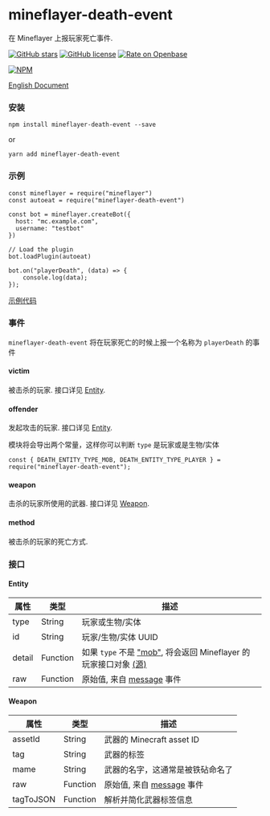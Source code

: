 # mineflayer-death-event

在 Mineflayer 上报玩家死亡事件.

[![GitHub stars](https://img.shields.io/github/stars/tuanzisama/mineflayer-death-event)](https://github.com/tuanzisama/mineflayer-death-event/stargazers)
[![GitHub license](https://img.shields.io/github/license/tuanzisama/mineflayer-death-event)](https://github.com/tuanzisama/mineflayer-death-event/blob/master/LICENSE)
[![Rate on Openbase](https://badges.openbase.io/js/rating/mineflayer-death-event.svg)](https://openbase.io/js/mineflayer-death-event?utm_source=embedded&utm_medium=badge&utm_campaign=rate-badge)

[![NPM](https://nodei.co/npm/mineflayer-death-event.png)](https://nodei.co/npm/mineflayer-death-event/)

[English Document](./README.MD)

### 安装

```
npm install mineflayer-death-event --save
```

or

```
yarn add mineflayer-death-event
```

### 示例

```
const mineflayer = require("mineflayer")
const autoeat = require("mineflayer-death-event")

const bot = mineflayer.createBot({
  host: "mc.example.com",
  username: "testbot"
})

// Load the plugin
bot.loadPlugin(autoeat)

bot.on("playerDeath", (data) => {
    console.log(data);
});

```
[示例代码](./test/index.js)


### 事件

`mineflayer-death-event` 将在玩家死亡的时候上报一个名称为 `playerDeath` 的事件

#### victim

被击杀的玩家. 接口详见 [Entity](#Entity).

#### offender

发起攻击的玩家. 接口详见 [Entity](#Entity).

<a name=module-export-contants></a>
模块将会导出两个常量，这样你可以判断 `type` 是玩家或是生物/实体

```
const { DEATH_ENTITY_TYPE_MOB, DEATH_ENTITY_TYPE_PLAYER } = require("mineflayer-death-event");
```

#### weapon

击杀的玩家所使用的武器. 接口详见 [Weapon](#Weapon).

#### method

被击杀的玩家的死亡方式.

### 接口

#### Entity

| 属性 | 类型 | 描述 |
| ------ | ------ | ------ |
| type | String | 玩家或生物/实体 |
| id | String | 玩家/生物/实体 UUID |
| detail | Function | 如果 `type` 不是 ["mob"](#module-export-contants), 将会返回 Mineflayer 的玩家接口对象 [(源)](https://mineflayer.prismarine.js.org/#/api?id=botplayers) |
| raw | Function | 原始值, 来自 [message](https://mineflayer.prismarine.js.org/#/api?id=quotmessagequot-jsonmsg-position) 事件 |

#### Weapon

| 属性 | 类型 | 描述 |
| ------ | ------ | ------ |
| assetId | String | 武器的 Minecraft asset ID |
| tag | String | 武器的标签 |
| mame | String | 武器的名字，这通常是被铁砧命名了 |
| raw | Function | 原始值, 来自 [message](https://mineflayer.prismarine.js.org/#/api?id=quotmessagequot-jsonmsg-position) 事件 |
| tagToJSON | Function | 解析并简化武器标签信息 |